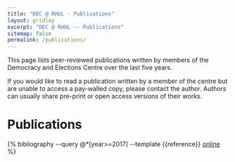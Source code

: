 ```yaml
---
title: "DEC @ RHUL - Publications"
layout: gridlay
excerpt: "DEC @ RHUL -- Publications"
sitemap: false
permalink: /publications/
---
```


This page lists peer-reviewed publications written by members of the Democracy and Elections Centre over the last five years. 

If you would like to read a publication written by a member of the centre but are unable to access a pay-walled copy, please contact the author. Authors can usually share pre-print or open access versions of their works. 

# Publications

{% bibliography --query @*[year>=2017] --template {{reference}} <a href = 'http://dx.doi.org/{{entry.doi}}'>online</a> %}

